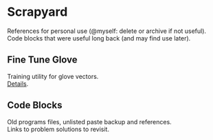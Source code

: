 Scrapyard
=========

References for personal use (@myself: delete or archive if not useful).  
Code blocks that were useful long back (and may find use later).

Fine Tune Glove
---------------

Training utility for glove vectors.  
[Details](/fine-tune-glove/README.md).


Code Blocks
-----------

Old programs files, unlisted paste backup and references.  
Links to problem solutions to revisit.
